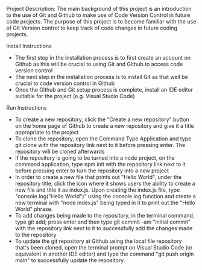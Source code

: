 Project Description: The main background of this project is an introduction to the use of Git and Github to make use of Code Version Control in future code projects. The purpose of this project is to become familiar
with the use of Git Version control to keep track of code changes in future coding projects.

Install Instructions
- The first step in the installation process is to first create an account on Github as this will be crucial to using Git and Github to access code version control
- The next step in the installation process is to install Git as that well be crucial to code version control in Github
- Once the Github and Git setup process is complete, install an IDE editor suitable for the project (e.g. Visual Studio Code)

Run Instructions
 - To create a new repository, click the "Create a new repository" button on the home page of Github to create a new repository and give it a title appropriate to the project
 - To clone the repository, open the Command Type Application and type git clone with the repository link next to it before pressing enter. The repository will be cloned afterwards
 - If the repository is going to be turned into a node project, on the command application, type npm init with the repository link next to it before pressing enter to turn the repository into a new project
 - In order to create a new file that prints out "Hello World", under the repository title, click the icon where it shows users the ability to create a new file and title it as index.js. Upon creating the index.js file, type "console.log("Hello World")" using the console.log function and create a new terminal with "node index.js" being typed in it to print out the "Hello World" phrase.
 - To add changes being made to the repository, in the terminal command, type git add; press enter and then type git commit -am "initial commit" with the repository link next to it to successfully add the changes made to the repository
- To update the git repository at Github using the local file repository that's been cloned, open the terminal prompt on Visual Studio Code (or equivalent in another IDE editor) and type the command "git push origin main" to successfully update the repository.



   


